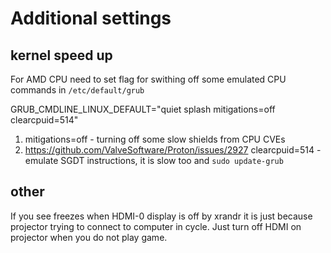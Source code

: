 # Additional settings

## kernel speed up

For AMD CPU need to set flag for swithing off some emulated CPU commands
in `/etc/default/grub`

GRUB_CMDLINE_LINUX_DEFAULT="quiet splash mitigations=off clearcpuid=514"

1. mitigations=off - turning off some slow shields from CPU CVEs
2. https://github.com/ValveSoftware/Proton/issues/2927
   clearcpuid=514 - emulate SGDT instructions, it is slow too
and `sudo update-grub`

## other

If you see freezes when HDMI-0 display is off by xrandr it is just because
projector trying to connect to computer in cycle. Just turn off HDMI on projector
when you do not play game.